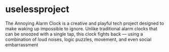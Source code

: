# uselessproject
The Annoying Alarm Clock is a creative and playful tech project designed to make waking up impossible to ignore. Unlike traditional alarm clocks that can be snoozed with a single tap, this clock fights back — using a combination of loud noises, logic puzzles, movement, and even social embarrassment
